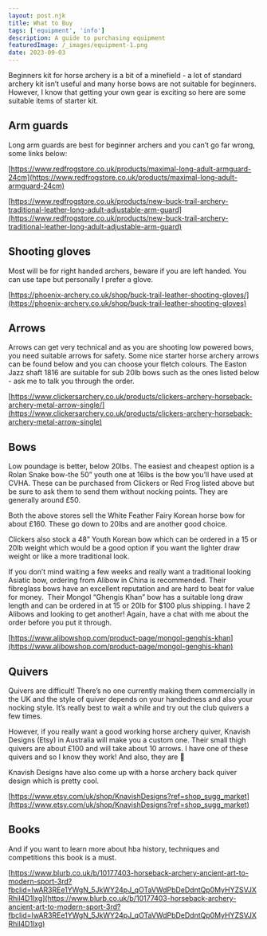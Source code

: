 ```yaml
---
layout: post.njk
title: What to Buy
tags: ['equipment', 'info']
description: A guide to purchasing equipment
featuredImage: /_images/equipment-1.png
date: 2023-09-03
---
```


Beginners kit for horse archery is a bit of a minefield - a lot of standard archery kit isn’t useful and many horse bows are not suitable for beginners.  However, I know that getting your own gear is exciting so here are some suitable items of starter kit. 

## Arm guards

Long arm guards are best for beginner archers and you can’t go far wrong, some links below:

[https://www.redfrogstore.co.uk/products/maximal-long-adult-armguard-24cm](https://www.redfrogstore.co.uk/products/maximal-long-adult-armguard-24cm)

[https://www.redfrogstore.co.uk/products/new-buck-trail-archery-traditional-leather-long-adult-adjustable-arm-guard](https://www.redfrogstore.co.uk/products/new-buck-trail-archery-traditional-leather-long-adult-adjustable-arm-guard)

## Shooting gloves

Most will be for right handed archers, beware if you are left handed. You can use tape but personally I prefer a glove. 

[https://phoenix-archery.co.uk/shop/buck-trail-leather-shooting-gloves/](https://phoenix-archery.co.uk/shop/buck-trail-leather-shooting-gloves)

## Arrows

Arrows can get very technical and as you are shooting low powered bows, you need suitable arrows for safety. Some nice starter horse archery arrows can be found below and you can choose your fletch colours. The Easton Jazz shaft 1816 are suitable for sub 20lb bows such as the ones listed below - ask me to talk you through the order. 

[https://www.clickersarchery.co.uk/products/clickers-archery-horseback-archery-metal-arrow-single/](https://www.clickersarchery.co.uk/products/clickers-archery-horseback-archery-metal-arrow-single)

## Bows 

Low poundage is better, below 20lbs. The easiest and cheapest option is a Rolan Snake bow-the 50” youth one at 16lbs is the bow you’ll have used at CVHA. These can be purchased from Clickers or Red Frog listed above but be sure to ask them to send them without nocking points. They are generally around £50. 

Both the above stores sell the White Feather Fairy Korean horse bow for about £160. These go down to 20lbs and are another good choice. 

Clickers also stock a 48” Youth Korean bow which can be ordered in a 15 or 20lb weight which would be a good option if you want the lighter draw weight or like a more traditional look.   

If you don’t mind waiting a few weeks and really want a traditional looking Asiatic bow, ordering from Alibow in China is recommended. Their fibreglass bows have an excellent reputation and are hard to beat for value for money.  Their Mongol “Ghengis Khan” bow has a suitable long draw length and can be ordered in at 15 or 20lb for $100 plus shipping. I have 2 Alibows and looking to get another! Again, have a chat with me about the order before you put it through.

[https://www.alibowshop.com/product-page/mongol-genghis-khan](https://www.alibowshop.com/product-page/mongol-genghis-khan)

## Quivers

Quivers are difficult! There’s no one currently making them commercially in the UK and the style of quiver depends on your handedness and also your nocking style. It’s really best to wait a while and try out the club quivers a few times. 

However, if you really want a good working horse archery quiver, Knavish Designs (Etsy) in Australia will make you a custom one. Their small thigh quivers are about £100 and will take about 10 arrows. I have one of these quivers and so I know they work! And also, they are 🤩 

Knavish Designs have also come up with a horse archery back quiver design which is pretty cool.

[https://www.etsy.com/uk/shop/KnavishDesigns?ref=shop_sugg_market](https://www.etsy.com/uk/shop/KnavishDesigns?ref=shop_sugg_market)

## Books

And if you want to learn more about hba history, techniques and competitions this book is a must.  

[https://www.blurb.co.uk/b/10177403-horseback-archery-ancient-art-to-modern-sport-3rd?fbclid=IwAR3REe1YWgN_5JkWY24pJ_qOTaVWdPbDeDdntQp0MyHYZSVJXRhil4D1lxg](https://www.blurb.co.uk/b/10177403-horseback-archery-ancient-art-to-modern-sport-3rd?fbclid=IwAR3REe1YWgN_5JkWY24pJ_qOTaVWdPbDeDdntQp0MyHYZSVJXRhil4D1lxg)